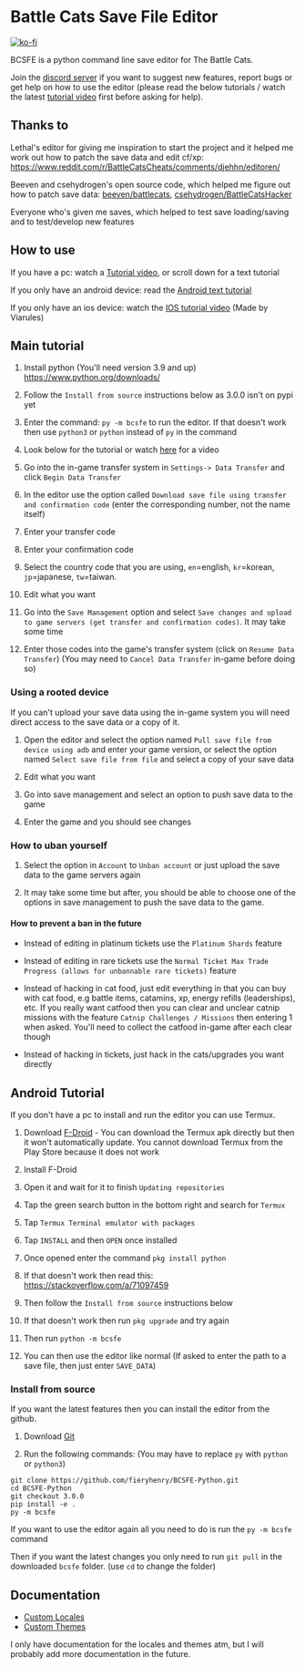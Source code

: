 # Battle Cats Save File Editor

[![ko-fi](https://ko-fi.com/img/githubbutton_sm.svg)](https://ko-fi.com/M4M53M4MN)

BCSFE is a python command line save editor for The Battle Cats.

Join the [discord server](https://discord.gg/DvmMgvn5ZB) if you want to suggest
new features, report bugs or get help on how to use the editor (please read the
below tutorials / watch the latest
[tutorial video](https://www.youtube.com/watch?v=Kr6VaLTXOSY) first before
asking for help).

## Thanks to

Lethal's editor for giving me inspiration to start the project and it helped me
work out how to patch the save data and edit cf/xp: <https://www.reddit.com/r/BattleCatsCheats/comments/djehhn/editoren/>

Beeven and csehydrogen's open source code, which helped me figure out how to
patch save data: [beeven/battlecats](https://github.com/beeven/battlecats), [csehydrogen/BattleCatsHacker](https://github.com/csehydrogen/BattleCatsHacker)

Everyone who's given me saves, which helped to test save loading/saving and to
test/develop new features

## How to use

If you have a pc: watch a [Tutorial video](https://www.youtube.com/watch?v=Kr6VaLTXOSY),
or scroll down for a text tutorial

If you only have an android device: read the [Android text tutorial](https://github.com/fieryhenry/BCSFE-Python#android-tutorial)

If you only have an ios device: watch the
[IOS tutorial video](https://www.youtube.com/watch?v=xw-uOqQRYJ8) (Made by Viarules)

## Main tutorial

1. Install python (You'll need version 3.9 and up) <https://www.python.org/downloads/>

1. Follow the `Install from source` instructions below as 3.0.0 isn't on pypi
   yet

1. Enter the command: `py -m bcsfe` to run the editor. If that doesn't work
then use `python3` or `python` instead of `py` in the command

1. Look below for the tutorial or watch [here](https://www.youtube.com/watch?v=Kr6VaLTXOSY)
for a video

1. Go into the in-game transfer system in `Settings-> Data Transfer` and
click `Begin Data Transfer`

1. In the editor use the option called `Download save file using transfer and
confirmation code` (enter the corresponding number, not the name itself)

1. Enter your transfer code

1. Enter your confirmation code

1. Select the country code that you are using, `en`=english,
`kr`=korean, `jp`=japanese, `tw`=taiwan.

1. Edit what you want

1. Go into the `Save Management` option and select `Save changes and upload to
game servers (get transfer and confirmation codes)`. It may take some time

1. Enter those codes into the game's transfer system (click on
`Resume Data Transfer`) (You may need to `Cancel Data Transfer`
in-game before doing so)

### Using a rooted device

If you can't upload your save data using the in-game system you will need
direct access to the save data or a copy of it.

1. Open the editor and select the option named `Pull save file from device
using adb` and enter your game version, or select the option named
`Select save file from file` and select a copy of your save data

1. Edit what you want

1. Go into save management and select an option to push save data to the game

1. Enter the game and you should see changes

### How to uban yourself

1. Select the option in `Account` to `Unban account` or
just upload the save data to the game servers again

1. It may take some time but after, you should be able to choose one of the
options in save management to push the save data to the game.

#### How to prevent a ban in the future

- Instead of editing in platinum tickets use the `Platinum Shards` feature

- Instead of editing in rare tickets use the `Normal Ticket Max Trade Progress
(allows for unbannable rare tickets)` feature

- Instead of hacking in cat food, just edit everything in that you can buy with
cat food, e.g battle items, catamins, xp, energy refills (leaderships), etc.
If you really want catfood then you can clear and unclear catnip missions with
the feature `Catnip Challenges / Missions` then entering 1 when asked.
You'll need to collect the catfood in-game after each clear though

- Instead of hacking in tickets, just hack in the cats/upgrades you want directly

## Android Tutorial

If you don't have a pc to install and run the editor you can use Termux.

1. Download [F-Droid](https://f-droid.org/F-Droid.apk) - You can download the
Termux apk directly but then it won't automatically update. You cannot
download Termux from the Play Store because it does not work

2. Install F-Droid

3. Open it and wait for it to finish `Updating repositories`

4. Tap the green search button in the bottom right and search for `Termux`

5. Tap `Termux Terminal emulator with packages`

6. Tap `INSTALL` and then `OPEN` once installed

7. Once opened enter the command `pkg install python`

8. If that doesn't work then read this: <https://stackoverflow.com/a/71097459>

9. Then follow the `Install from source` instructions below

10. If that doesn't work then run `pkg upgrade` and try again

11. Then run `python -m bcsfe`

12. You can then use the editor like normal (If asked to enter the path to a
save file, then just enter `SAVE_DATA`)

### Install from source

If you want the latest features then you can install the editor from the github.

1. Download [Git](https://git-scm.com/downloads)

2. Run the following commands: (You may have to replace `py` with `python` or `python3`)

```batch
git clone https://github.com/fieryhenry/BCSFE-Python.git
cd BCSFE-Python
git checkout 3.0.0
pip install -e .
py -m bcsfe
```

If you want to use the editor again all you need to do is run the `py -m bcsfe` command

Then if you want the latest changes you only need to run `git pull` in the downloaded
`bcsfe` folder. (use `cd` to change the folder)

## Documentation

- [Custom Locales](https://github.com/fieryhenry/ExampleEditorLocale)
- [Custom Themes](https://github.com/fieryhenry/ExampleEditorTheme)

I only have documentation for the locales and themes atm, but I will probably
add more documentation in the future.
